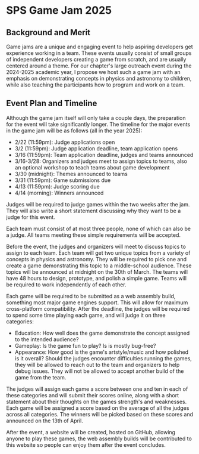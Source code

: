 # SPS Game Jam 2025

## Background and Merit

Game jams are a unique and engaging event to help aspiring developers get
experience working in a team. These events usually consist of small groups of
independent developers creating a game from scratch, and are usually centered
around a theme. For our chapter's large outreach event during the 2024-2025
academic year, I propose we host such a game jam with an emphasis on
demonstrating concepts in physics and astronomy to children, while also teaching
the participants how to program and work on a team.

## Event Plan and Timeline

Although the game jam itself will only take a couple days, the preparation for
the event will take significantly longer. The timeline for the major events in
the game jam will be as follows (all in the year 2025):
- 2/22 (11:59pm): Judge applications open
- 3/2 (11:59pm): Judge application deadline, team application opens
- 3/16 (11:59pm): Team application deadline, judges and teams announced
- 3/16-3/28: Organizers and judges meet to assign topics to teams,
  also an optional workshop to teach teams about game development
- 3/30 (midnight): Themes announced to teams
- 3/31 (11:59pm): Game submissions due
- 4/13 (11:59pm): Judge scoring due
- 4/14 (morning): Winners announced

Judges will be required to judge games within the two weeks after the jam. They
will also write a short statement discussing why they want to be a judge for
this event.

Each team must consist of at most three people, none of which can also be a
judge. All teams meeting these simple requirements will be accepted.

Before the event, the judges and organizers will meet to discuss topics to
assign to each team. Each team will get two unique topics from a variety of
concepts in physics and astronomy. They will be required to pick one and create
a game demonstrating this topic to a middle-school audience. These topics will
be announced at midnight on the 30th of March. The teams will have 48 hours to
design, prototype, and polish a simple game. Teams will be required to work
independently of each other.

Each game will be required to be submitted as a web assembly build, something
most major game engines support. This will allow for maximum cross-platform
compatibility. After the deadline, the judges will be required to spend some
time playing each game, and will judge it on three categories:
- Education: How well does the game demonstrate the concept assigned to the
  intended audience?
- Gameplay: Is the game fun to play? Is is mostly bug-free?
- Appearance: How good is the game's artstyle/music and how polished is it
  overall?
Should the judges encounter difficulties running the games, they will be allowed
to reach out to the team and organizers to help debug issues. They will not be
allowed to accept another build of the game from the team.

The judges will assign each game a score between one and ten in each of these
categories and will submit their scores online, along with a short statement
about their thoughts on the games strength's and weaknesses. Each game will be
assigned a score based on the average of all the judges across all categories.
The winners will be picked based on these scores and announced on the 13th of
April.

After the event, a website will be created, hosted on GitHub, allowing anyone to
play these games, the web assembly builds will be contributed to this website so
people can enjoy them after the event concludes.
